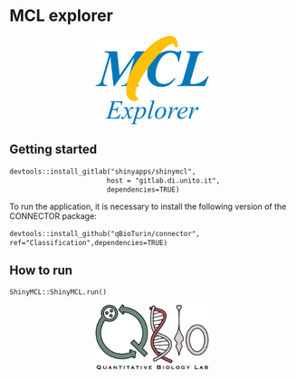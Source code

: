 # MCL explorer

<p align="center">
  <a href="https://qbio.di.unito.it/">
    <img src="./inst/Shiny/www/MCLlogo.png" alt="QBio Logo" width="200">
  </a>
</p>

## Getting started

```
devtools::install_gitlab("shinyapps/shinymcl",
                        host = "gitlab.di.unito.it",
                        dependencies=TRUE)
```

To run the application, it is necessary to install the following version of the CONNECTOR package:

```
devtools::install_github("qBioTurin/connector", ref="Classification",dependencies=TRUE)
```

## How to run 

```
ShinyMCL::ShinyMCL.run()
```


<p align="center">
  <a href="https://qbio.di.unito.it/">
    <img src="./inst/Shiny/www/Logo_QBio.png" alt="QBio Logo" width="200">
  </a>
</p>
